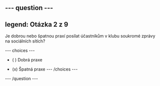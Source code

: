 --- question ---
---
legend: Otázka 2 z 9
---

Je dobrou nebo špatnou praxí posílat účastníkům v klubu soukromé zprávy na sociálních sítích?

--- choices ---
- ( ) Dobrá praxe

- (x) Špatná praxe --- /choices ---

--- /question ---
